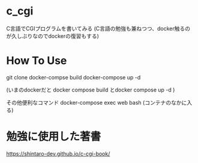 # c_cgi

C言語でCGIプログラムを書いてみる
(C言語の勉強も兼ねつつ、docker触るのが久しぶりなのでdockerの復習もする)

# How To Use

git clone
docker-compse build
docker-compose up -d

(いまのdockerだと docker compose build とdocker compose up -d )

その他便利なコマンド
docker-compose exec web bash
(コンテナのなかに入る)

# 勉強に使用した著書

https://shintaro-dev.github.io/c-cgi-book/
